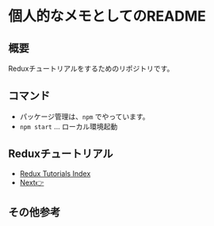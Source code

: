 # 個人的なメモとしてのREADME

## 概要
Reduxチュートリアルをするためのリポジトリです。

## コマンド
- パッケージ管理は、`npm` でやっています。
- `npm start` ... ローカル環境起動

## Reduxチュートリアル
- [Redux Tutorials Index](https://redux.js.org/tutorials/index)
- [Next👉](https://redux.js.org/tutorials/essentials/part-4-using-data#editing-posts)

## その他参考
